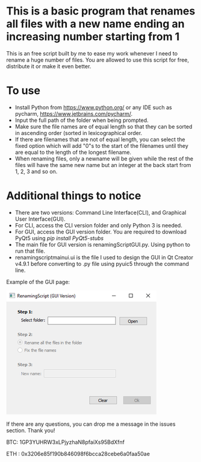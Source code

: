 #   This is a basic program that renames all files with a new name ending an increasing number starting from 1   #

This is an free script built by me to ease my work whenever I need to rename a huge number of files.
You are allowed to use this script for free, distribute it or make it even better.


# To use
- Install Python from https://www.python.org/ or any IDE such as pycharm, https://www.jetbrains.com/pycharm/.
- Input the full path of the folder when being prompted.
- Make sure the file names are of equal length so that they can be sorted in ascending order (sorted in lexicographical order.
- If there are filenames that are not of equal length, you can select the fixed option which will add "0"s to the start of the filenames until they are equal to the length of the longest filename.
- When renaming files, only a newname will be given while the rest of the files will have the same new name but an integer at the back start from 1, 2, 3 and so on.

# Additional things to notice
- There are two versions: Command Line Interface(CLI), and Graphical User Interface(GUI).
- For CLI, access the CLI version folder and only Python 3 is needed.
- For GUI, access the GUI version folder. You are required to download PyQt5 using *pip install PyQt5-stubs*
- The main file for GUI version is renamingScriptGUI.py. Using python to run that file.
- renamingscriptmainui.ui is the file I used to design the GUI in Qt Creator v4.9.1 before converting to .py file using pyuic5 through the command line.

Example of the GUI page:

![alt text](https://github.com/SoulXHades/Renaming-Script/blob/master/GUI_example.png)


If there are any questions, you can drop me a message in the issues section. Thank you!



BTC: 1GP3YUHRW3xLPjyzhaN8pfaiXs95BdXfnf

ETH : 0x3206e85f190b846098f6bcca28cebe6a0faa50ae
